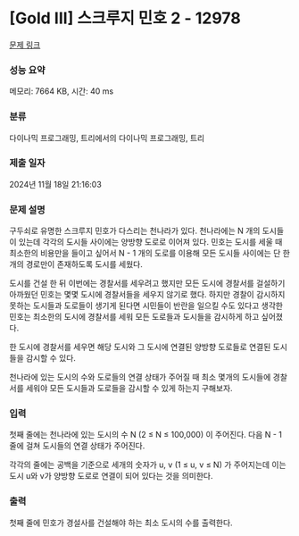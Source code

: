 # [Gold III] 스크루지 민호 2 - 12978 

[문제 링크](https://www.acmicpc.net/problem/12978) 

### 성능 요약

메모리: 7664 KB, 시간: 40 ms

### 분류

다이나믹 프로그래밍, 트리에서의 다이나믹 프로그래밍, 트리

### 제출 일자

2024년 11월 18일 21:16:03

### 문제 설명

<p>구두쇠로 유명한 스크루지 민호가 다스리는 천나라가 있다. 천나라에는 N 개의 도시들이 있는데 각각의 도시들 사이에는 양방향 도로로 이어져 있다. 민호는 도시를 세울 때 최소한의 비용만을 들이고 싶어서 N - 1 개의 도로를 이용해 모든 도시들 사이에는 단 한개의 경로만이 존재하도록 도시를 세웠다.</p>

<p>도시를 건설 한 뒤 이번에는 경찰서를 세우려고 했지만 모든 도시에 경찰서를 걸설하기 아까웠던 민호는 몇몇 도시에 경찰서들을 세우지 않기로 했다. 하지만 경찰이 감시하지 못하는 도시들과 도로들이 생기게 된다면 시민들이 반란을 일으킬 수도 있다고 생각한 민호는 최소한의 도시에 경찰서를 세워 모든 도로들과 도시들을 감시하게 하고 싶어졌다.</p>

<p>한 도시에 경찰서를 세우면 해당 도시와 그 도시에 연결된 양방향 도로들로 연결된 도시들을 감시할 수 있다.</p>

<p>천나라에 있는 도시의 수와 도로들의 연결 상태가 주어질 때 최소 몇개의 도시들에 경찰서를 세워야 모든 도시들과 도로들을 감시할 수 있게 하는지 구해보자.</p>

### 입력 

 <p>첫째 줄에는 천나라에 있는 도시의 수 N (2 ≤ N ≤ 100,000) 이 주어진다.  다음 N - 1 줄에 걸쳐 도시들의 연결 상태가 주어진다.</p>

<p>각각의 줄에는 공백을 기준으로 세개의 숫자가 u, v (1 ≤ u, v ≤ N) 가 주어지는데 이는 도시 u와 v가 양방향 도로로 연결이 되어 있다는 것을 의미한다.</p>

### 출력 

 <p>첫째 줄에 민호가 경설사를 건설해야 하는 최소 도시의 수를 출력한다.</p>

